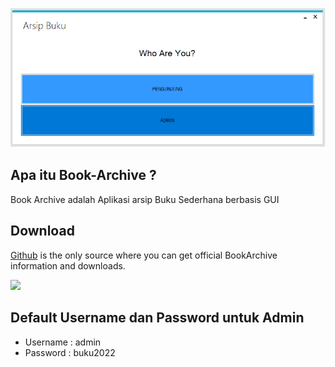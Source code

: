 ![](img/screenshot.png)

## Apa itu Book-Archive ?

Book Archive adalah Aplikasi arsip Buku Sederhana berbasis GUI

## Download

[Github](https://github.com/znmn/Book-Archive/) is the only source where you can get official BookArchive information and downloads.

[![](https://img.shields.io/badge/Download-BookArchive-blue)](https://github.com/znmn/Book-Archive/releases/)

## Default Username dan Password untuk Admin

- Username : admin
- Password : buku2022
